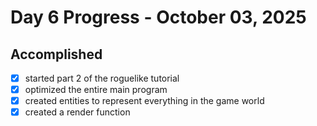 # Day 6 Progress - October 03, 2025

## Accomplished
- [x] started part 2 of the roguelike tutorial
- [x] optimized the entire main program
- [x] created entities to represent everything in the game world
- [x] created a render function